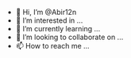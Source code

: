- 👋 Hi, I’m @Abir12n
- 👀 I’m interested in ...
- 🌱 I’m currently learning ...
- 💞️ I’m looking to collaborate on ...
- 📫 How to reach me ...

<!---
Abir12n/Abir12n is a ✨ special ✨ repository because its `README.md` (this file) appears on your GitHub profile.
You can click the Preview link to take a look at your changes.
--->

